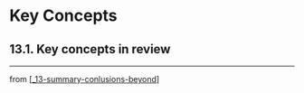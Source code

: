 # Key Concepts

## 13.1. Key concepts in review

---
from [[_13-summary-conlusions-beyond]]

[//begin]: # "Autogenerated link references for markdown compatibility"
[_13-summary-conlusions-beyond]: ../_13-summary-conlusions-beyond.md "Conclusions"
[//end]: # "Autogenerated link references"